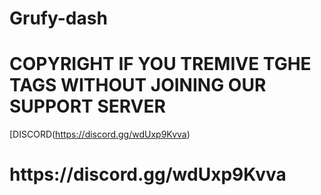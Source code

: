 # Grufy-dash


<h1>COPYRIGHT IF YOU TREMIVE TGHE TAGS WITHOUT JOINING OUR SUPPORT SERVER</h1> 

[DISCORD(https://discord.gg/wdUxp9Kvva)

<h1>https://discord.gg/wdUxp9Kvva</h1>

